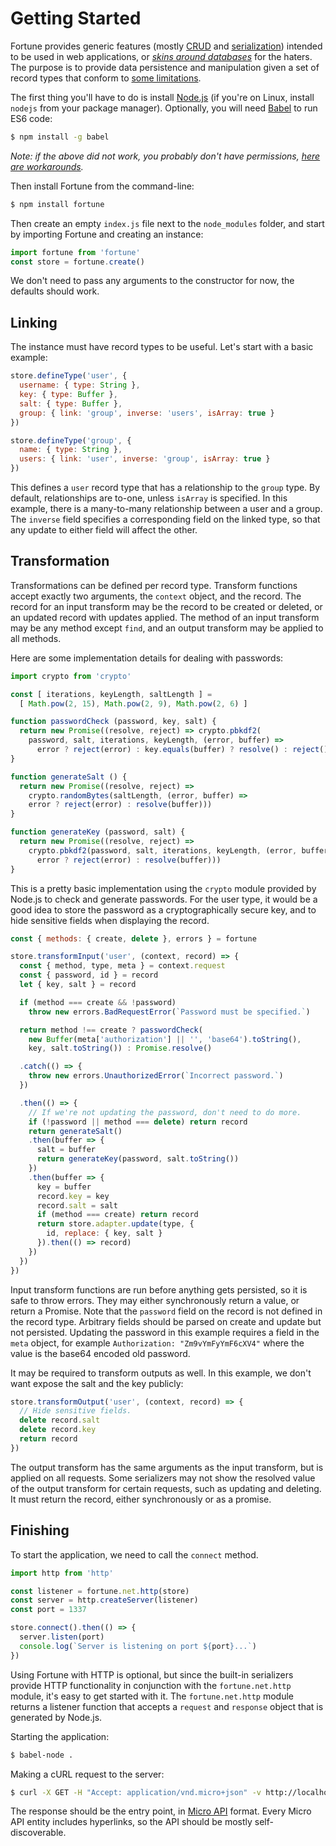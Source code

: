 # Getting Started

Fortune provides generic features (mostly [CRUD](https://en.wikipedia.org/wiki/Create,_read,_update_and_delete) and [serialization](https://en.wikipedia.org/wiki/Serialization)) intended to be used in web applications, or [*skins around databases*](https://www.reddit.com/r/programming/comments/1a2mf7/programming_is_terriblelessons_learned_from_a/c8tjzl5) for the haters. The purpose is to provide data persistence and manipulation given a set of record types that conform to [some limitations](http://fortunejs.com/api/#fortune-definetype).

The first thing you'll have to do is install [Node.js](https://nodejs.org/) (if you're on Linux, install `nodejs` from your package manager). Optionally, you will need [Babel](http://babeljs.io) to run ES6 code:

```sh
$ npm install -g babel
```

*Note: if the above did not work, you probably don't have permissions, [here are workarounds](https://docs.npmjs.com/getting-started/fixing-npm-permissions).*

Then install Fortune from the command-line:

```sh
$ npm install fortune
```

Then create an empty `index.js` file next to the `node_modules` folder, and start by importing Fortune and creating an instance:

```js
import fortune from 'fortune'
const store = fortune.create()
```

We don't need to pass any arguments to the constructor for now, the defaults should work.


## Linking

The instance must have record types to be useful. Let's start with a basic example:

```js
store.defineType('user', {
  username: { type: String },
  key: { type: Buffer },
  salt: { type: Buffer },
  group: { link: 'group', inverse: 'users', isArray: true }
})

store.defineType('group', {
  name: { type: String },
  users: { link: 'user', inverse: 'group', isArray: true }
})
```

This defines a `user` record type that has a relationship to the `group` type. By default, relationships are to-one, unless `isArray` is specified. In this example, there is a many-to-many relationship between a user and a group. The `inverse` field specifies a corresponding field on the linked type, so that any update to either field will affect the other.


## Transformation

Transformations can be defined per record type. Transform functions accept exactly two arguments, the `context` object, and the record. The record for an input transform may be the record to be created or deleted, or an updated record with updates applied. The method of an input transform may be any method except `find`, and an output transform may be applied to all methods.

Here are some implementation details for dealing with passwords:

```js
import crypto from 'crypto'

const [ iterations, keyLength, saltLength ] =
  [ Math.pow(2, 15), Math.pow(2, 9), Math.pow(2, 6) ]

function passwordCheck (password, key, salt) {
  return new Promise((resolve, reject) => crypto.pbkdf2(
    password, salt, iterations, keyLength, (error, buffer) =>
      error ? reject(error) : key.equals(buffer) ? resolve() : reject()))
}

function generateSalt () {
  return new Promise((resolve, reject) =>
    crypto.randomBytes(saltLength, (error, buffer) =>
    error ? reject(error) : resolve(buffer)))
}

function generateKey (password, salt) {
  return new Promise((resolve, reject) =>
    crypto.pbkdf2(password, salt, iterations, keyLength, (error, buffer) =>
      error ? reject(error) : resolve(buffer)))
}
```

This is a pretty basic implementation using the `crypto` module provided by Node.js to check and generate passwords. For the user type, it would be a good idea to store the password as a cryptographically secure key, and to hide sensitive fields when displaying the record.

```js
const { methods: { create, delete }, errors } = fortune

store.transformInput('user', (context, record) => {
  const { method, type, meta } = context.request
  const { password, id } = record
  let { key, salt } = record

  if (method === create && !password)
    throw new errors.BadRequestError(`Password must be specified.`)

  return method !== create ? passwordCheck(
    new Buffer(meta['authorization'] || '', 'base64').toString(),
    key, salt.toString()) : Promise.resolve()

  .catch(() => {
    throw new errors.UnauthorizedError(`Incorrect password.`)
  })

  .then(() => {
    // If we're not updating the password, don't need to do more.
    if (!password || method === delete) return record
    return generateSalt()
    .then(buffer => {
      salt = buffer
      return generateKey(password, salt.toString())
    })
    .then(buffer => {
      key = buffer
      record.key = key
      record.salt = salt
      if (method === create) return record
      return store.adapter.update(type, {
        id, replace: { key, salt }
      }).then(() => record)
    })
  })
})
```

Input transform functions are run before anything gets persisted, so it is safe to throw errors. They may either synchronously return a value, or return a Promise. Note that the `password` field on the record is not defined in the record type. Arbitrary fields should be parsed on create and update but not persisted. Updating the password in this example requires a field in the `meta` object, for example `Authorization: "Zm9vYmFyYmF6cXV4"` where the value is the base64 encoded old password.

It may be required to transform outputs as well. In this example, we don't want expose the salt and the key publicly:

```js
store.transformOutput('user', (context, record) => {
  // Hide sensitive fields.
  delete record.salt
  delete record.key
  return record
})
```

The output transform has the same arguments as the input transform, but is applied on all requests. Some serializers may not show the resolved value of the output transform for certain requests, such as updating and deleting. It must return the record, either synchronously or as a promise.


## Finishing

To start the application, we need to call the `connect` method.

```js
import http from 'http'

const listener = fortune.net.http(store)
const server = http.createServer(listener)
const port = 1337

store.connect().then(() => {
  server.listen(port)
  console.log(`Server is listening on port ${port}...`)
})
```

Using Fortune with HTTP is optional, but since the built-in serializers provide HTTP functionality in conjunction with the `fortune.net.http` module, it's easy to get started with it. The `fortune.net.http` module returns a listener function that accepts a `request` and `response` object that is generated by Node.js.

Starting the application:

```sh
$ babel-node .
```


Making a cURL request to the server:

```sh
$ curl -X GET -H "Accept: application/vnd.micro+json" -v http://localhost:1337
```

The response should be the entry point, in [Micro API](http://micro-api.org/#entry-point) format. Every Micro API entity includes hyperlinks, so the API should be mostly self-discoverable.
